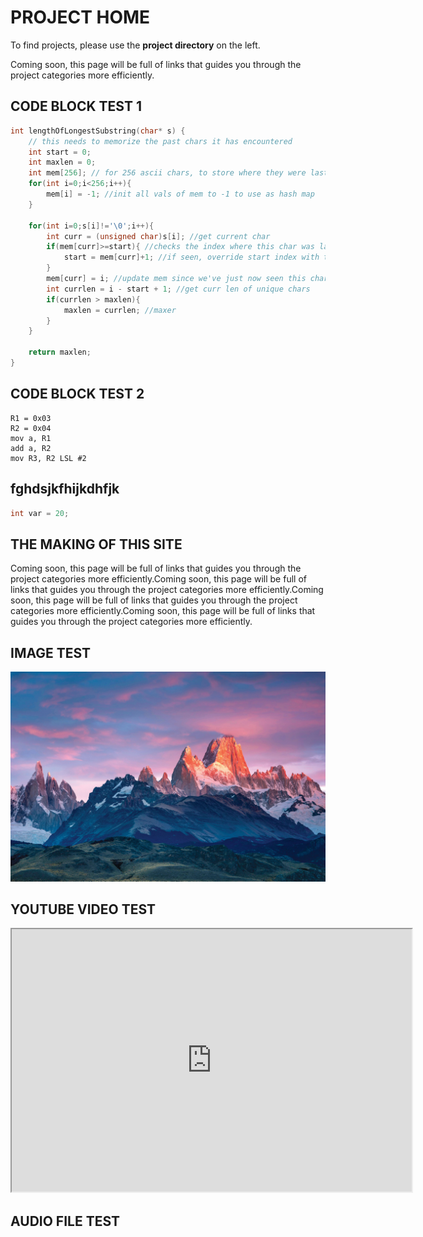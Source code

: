 # PROJECT HOME
To find projects, please use the **project directory** on the left. 

Coming soon, this page will be full of links that guides you through the project categories more efficiently.

## CODE BLOCK TEST 1

```c
int lengthOfLongestSubstring(char* s) {
    // this needs to memorize the past chars it has encountered
    int start = 0;
    int maxlen = 0;
    int mem[256]; // for 256 ascii chars, to store where they were last seen on string s.
    for(int i=0;i<256;i++){
        mem[i] = -1; //init all vals of mem to -1 to use as hash map
    }

    for(int i=0;s[i]!='\0';i++){
        int curr = (unsigned char)s[i]; //get current char
        if(mem[curr]>=start){ //checks the index where this char was last seen
            start = mem[curr]+1; //if seen, override start index with the position one after the last seen's pos
        }
        mem[curr] = i; //update mem since we've just now seen this char.
        int currlen = i - start + 1; //get curr len of unique chars
        if(currlen > maxlen){
            maxlen = currlen; //maxer
        }
    }

    return maxlen;
}
```
## CODE BLOCK TEST 2

```myasm
R1 = 0x03
R2 = 0x04
mov a, R1
add a, R2
mov R3, R2 LSL #2
```

## fghdsjkfhijkdhfjk

```c
int var = 20;
```


## THE MAKING OF THIS SITE
Coming soon, this page will be full of links that guides you through the project categories more efficiently.Coming soon, this page will be full of links that guides you through the project categories more efficiently.Coming soon, this page will be full of links that guides you through the project categories more efficiently.Coming soon, this page will be full of links that guides you through the project categories more efficiently.

## IMAGE TEST
![imagetest1](/images/patagonia.jpg)

## YOUTUBE VIDEO TEST
<iframe width="640" height="420"
src="https://www.youtube.com/embed/hULEn2_4Unw?controls=1">
</iframe>

## AUDIO FILE TEST